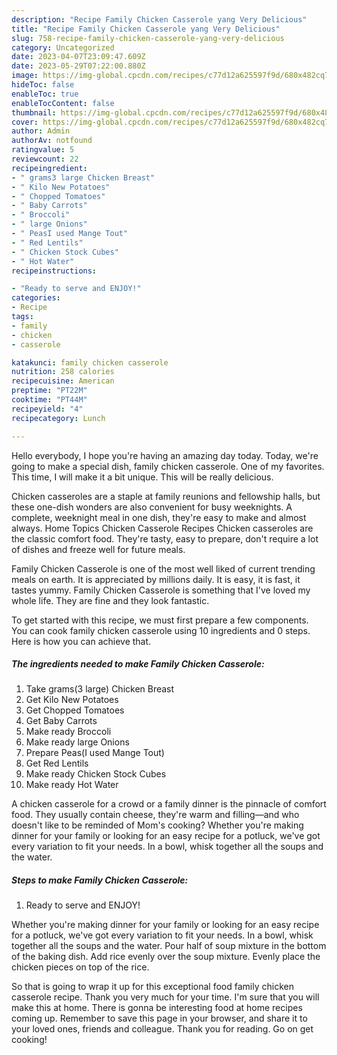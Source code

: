 ```yaml
---
description: "Recipe Family Chicken Casserole yang Very Delicious"
title: "Recipe Family Chicken Casserole yang Very Delicious"
slug: 758-recipe-family-chicken-casserole-yang-very-delicious
category: Uncategorized
date: 2023-04-07T23:09:47.609Z
date: 2023-05-29T07:22:00.880Z
image: https://img-global.cpcdn.com/recipes/c77d12a625597f9d/680x482cq70/family-chicken-casserole-recipe-main-photo.jpg
hideToc: false
enableToc: true
enableTocContent: false
thumbnail: https://img-global.cpcdn.com/recipes/c77d12a625597f9d/680x482cq70/family-chicken-casserole-recipe-main-photo.jpg
cover: https://img-global.cpcdn.com/recipes/c77d12a625597f9d/680x482cq70/family-chicken-casserole-recipe-main-photo.jpg
author: Admin
authorAv: notfound
ratingvalue: 5
reviewcount: 22
recipeingredient:
- " grams3 large Chicken Breast"
- " Kilo New Potatoes"
- " Chopped Tomatoes"
- " Baby Carrots"
- " Broccoli"
- " large Onions"
- " PeasI used Mange Tout"
- " Red Lentils"
- " Chicken Stock Cubes"
- " Hot Water"
recipeinstructions:

- "Ready to serve and ENJOY!"
categories:
- Recipe
tags:
- family
- chicken
- casserole

katakunci: family chicken casserole 
nutrition: 258 calories
recipecuisine: American
preptime: "PT22M"
cooktime: "PT44M"
recipeyield: "4"
recipecategory: Lunch

---
```



Hello everybody, I hope you're having an amazing day today. Today, we're going to make a special dish, family chicken casserole. One of my favorites. This time, I will make it a bit unique. This will be really delicious.

Chicken casseroles are a staple at family reunions and fellowship halls, but these one-dish wonders are also convenient for busy weeknights. A complete, weeknight meal in one dish, they&#39;re easy to make and almost always. Home Topics Chicken Casserole Recipes Chicken casseroles are the classic comfort food. They&#39;re tasty, easy to prepare, don&#39;t require a lot of dishes and freeze well for future meals.

Family Chicken Casserole is one of the most well liked of current trending meals on earth. It is appreciated by millions daily. It is easy, it is fast, it tastes yummy. Family Chicken Casserole is something that I've loved my whole life. They are fine and they look fantastic.


To get started with this recipe, we must first prepare a few components. You can cook family chicken casserole using 10 ingredients and 0 steps. Here is how you can achieve that.

<!--inarticleads1-->

##### The ingredients needed to make Family Chicken Casserole:

1. Take  grams(3 large) Chicken Breast
1. Get  Kilo New Potatoes
1. Get  Chopped Tomatoes
1. Get  Baby Carrots
1. Make ready  Broccoli
1. Make ready  large Onions
1. Prepare  Peas(I used Mange Tout)
1. Get  Red Lentils
1. Make ready  Chicken Stock Cubes
1. Make ready  Hot Water


A chicken casserole for a crowd or a family dinner is the pinnacle of comfort food. They usually contain cheese, they&#39;re warm and filling—and who doesn&#39;t like to be reminded of Mom&#39;s cooking? Whether you&#39;re making dinner for your family or looking for an easy recipe for a potluck, we&#39;ve got every variation to fit your needs. In a bowl, whisk together all the soups and the water. 

<!--inarticleads2-->

##### Steps to make Family Chicken Casserole:


1. Ready to serve and ENJOY!

Whether you&#39;re making dinner for your family or looking for an easy recipe for a potluck, we&#39;ve got every variation to fit your needs. In a bowl, whisk together all the soups and the water. Pour half of soup mixture in the bottom of the baking dish. Add rice evenly over the soup mixture. Evenly place the chicken pieces on top of the rice. 

So that is going to wrap it up for this exceptional food family chicken casserole recipe. Thank you very much for your time. I'm sure that you will make this at home. There is gonna be interesting food at home recipes coming up. Remember to save this page in your browser, and share it to your loved ones, friends and colleague. Thank you for reading. Go on get cooking!
